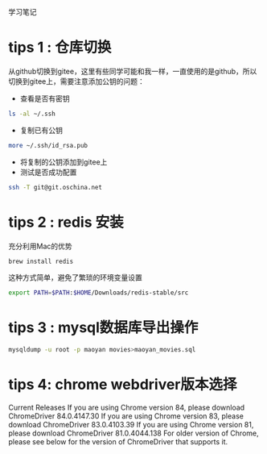 学习笔记
# tips 1 : 仓库切换
从github切换到gitee，这里有些同学可能和我一样，一直使用的是github，所以切换到gitee上，需要注意添加公钥的问题：
* 查看是否有密钥
```bash
ls -al ~/.ssh
```
* 复制已有公钥
```bash
more ~/.ssh/id_rsa.pub
```
* 将复制的公钥添加到gitee上
* 测试是否成功配置
```bash
ssh -T git@git.oschina.net
```
# tips 2 : redis 安装
充分利用Mac的优势
```bash
brew install redis
```
这种方式简单，避免了繁琐的环境变量设置
```bash
export PATH=$PATH:$HOME/Downloads/redis-stable/src
```
# tips 3 : mysql数据库导出操作
```bash
mysqldump -u root -p maoyan movies>maoyan_movies.sql
```
# tips 4: chrome webdriver版本选择
Current Releases
If you are using Chrome version 84, please download ChromeDriver 84.0.4147.30
If you are using Chrome version 83, please download ChromeDriver 83.0.4103.39
If you are using Chrome version 81, please download ChromeDriver 81.0.4044.138
For older version of Chrome, please see below for the version of ChromeDriver that supports it.
